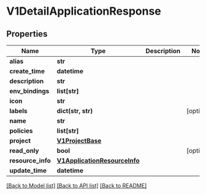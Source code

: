 # V1DetailApplicationResponse

## Properties
Name | Type | Description | Notes
------------ | ------------- | ------------- | -------------
**alias** | **str** |  | 
**create_time** | **datetime** |  | 
**description** | **str** |  | 
**env_bindings** | **list[str]** |  | 
**icon** | **str** |  | 
**labels** | **dict(str, str)** |  | [optional] 
**name** | **str** |  | 
**policies** | **list[str]** |  | 
**project** | [**V1ProjectBase**](V1ProjectBase.md) |  | 
**read_only** | **bool** |  | [optional] 
**resource_info** | [**V1ApplicationResourceInfo**](V1ApplicationResourceInfo.md) |  | 
**update_time** | **datetime** |  | 

[[Back to Model list]](../vela-client/README.md#documentation-for-models) [[Back to API list]](../vela-client/README.md#documentation-for-api-endpoints) [[Back to README]](../vela-client/README.md)

